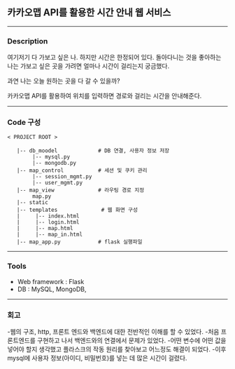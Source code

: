 ## 카카오맵 API를 활용한 시간 안내 웹 서비스 

----

### Description 

여기저기 다 가보고 싶은 나. 하지만 시간은 한정되어 있다. 
돌아다니는 것을 좋아하는 나는 가보고 싶은 곳을 가려면 얼마나 시간이 걸리는지 궁금했다. 

과연 나는 오늘 원하는 곳을 다 갈 수 있을까? 

카카오맵 API를 활용하여 위치를 입력하면 경로와 걸리는 시간을 안내해준다. 

-----
### Code 구성

```
< PROJECT ROOT >
   
   |-- db_moodel             # DB 연결, 사용자 정보 저장
        |-- mysql.py
        |-- mongodb.py
   |-- map_control           # 세션 및 쿠키 관리
        |-- session_mgmt.py
        |-- user_mgmt.py
   |-- map_view              # 라우팅 경로 지정 
        map.py
   |-- static 
   |-- templates              # 웹 화면 구성
   |     |-- index.html
   |     |-- login.html
   |     |-- map.html  
   |     |-- map_in.html
   |-- map_app.py            # flask 실행파일 

```
----
### Tools 

- Web framework : Flask 
- DB : MySQL,  MongoDB,

----
### 회고 
-웹의 구조, http, 프론트 엔드와 백엔드에 대한 전반적인 이해를 할 수 있었다. 
-처음 프론트엔드를 구현하고 나서 백엔드와의 연결에서 문제가 있었다. 
-어떤 변수에 어떤 값을 넣어야 할지 생각했고 플라스크의 작동 원리를 찾아보고 어느정도 해결이 되었다. 
-이후 mysql에 사용자 정보(아이디, 비밀번호)를 넣는 데 많은 시간이 걸렸다. 

